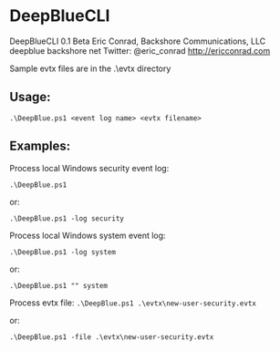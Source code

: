 # DeepBlueCLI

DeepBlueCLI 0.1 Beta
Eric Conrad, Backshore Communications, LLC
deepblue <at> backshore <dot> net
Twitter: @eric_conrad
http://ericconrad.com

Sample evtx files are in the .\evtx directory

## Usage:


`.\DeepBlue.ps1 <event log name> <evtx filename>`

## Examples:

Process local Windows security event log:

`
.\DeepBlue.ps1
`

or:

`
.\DeepBlue.ps1 -log security
`

Process local Windows system event log:

`
.\DeepBlue.ps1 -log system
`

or:

`
.\DeepBlue.ps1 "" system
`

Process evtx file:
`
.\DeepBlue.ps1 .\evtx\new-user-security.evtx
`

or:

`
.\DeepBlue.ps1 -file .\evtx\new-user-security.evtx
`

